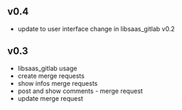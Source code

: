 ## v0.4

* update to user interface change in libsaas_gitlab v0.2 

## v0.3

* libsaas_gitlab usage
* create merge requests
* show infos merge requests
* post and show comments - merge request
* update merge request

